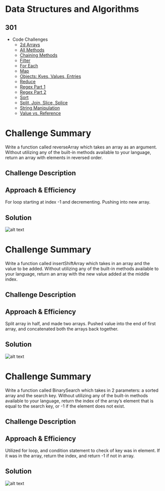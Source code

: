 # Data Structures and Algorithms

## 301
* Code Challenges
    * [2d Arrays](https://github.com/JCode1986/data-structures-and-algorithms/tree/master/code-challenges/challenge12)
    * [All Methods](https://github.com/JCode1986/data-structures-and-algorithms/tree/master/code-challenges/challenge14)
    * [Chaining Methods](https://github.com/JCode1986/data-structures-and-algorithms/tree/master/code-challenges/challenge10)
    * [Filter](https://github.com/JCode1986/data-structures-and-algorithms/tree/master/code-challenges/challenge8)
    * [For Each](https://github.com/JCode1986/data-structures-and-algorithms/tree/master/code-challenges/challenge1)
    * [Map](https://github.com/JCode1986/data-structures-and-algorithms/tree/master/code-challenges/challenge7)
    * [Objects: Kyes, Values, Entries](https://github.com/JCode1986/data-structures-and-algorithms/tree/master/code-challenges/challenge6)
    * [Reduce](https://github.com/JCode1986/data-structures-and-algorithms/tree/master/code-challenges/challenge9)
    * [Regex Part 1](https://github.com/JCode1986/data-structures-and-algorithms/tree/master/code-challenges/challenge4)
    * [Regex Part 2](https://github.com/JCode1986/data-structures-and-algorithms/tree/master/code-challenges/challenge11)
    * [Sort](https://github.com/JCode1986/data-structures-and-algorithms/tree/master/code-challenges/challenge3)
    * [Split, Join, Slice, Splice](https://github.com/JCode1986/data-structures-and-algorithms/tree/master/code-challenges/challenge5)
    * [String Manipulation](https://github.com/JCode1986/data-structures-and-algorithms/tree/master/code-challenges/challenge2)
    * [Value vs. Reference]()
    
# Challenge Summary
Write a function called reverseArray which takes an array as an argument. Without utilizing any of the built-in methods available to your language, return an array with elements in reversed order.

## Challenge Description
<!-- Description of the challenge -->

## Approach & Efficiency
For loop starting at index -1 and decrementing. Pushing into new array.

## Solution
![alt text](https://lh3.googleusercontent.com/8PzV9roJVWq4j2mBCpCakaOjViibxuJOzYqj6fPrxbTfs1yJAFtd859Tr1X_X3jluai8U4-cTS7yGurnYO2wsXmWoqqx_ghEAqN_oxuYyQCcUI4DLJYNxKs1NyD5-AF7_yV3IT94pRKbQQgBcmHt1qB2ctOAURy9pqd-EZ_l6DD-4R_tpN21R300MxQ0BPmEhhqqzM-RH724qxtKnregpSUT78KxltQRFX9ayoeyE2_MstG_02iIPxv-bz2FSsNjLUjoaZBM_Niwl5k-YbzsGk3Rz_Nz1PII0MM__VBIsYYmOQOvb6PRAAtxsV8ZnI33WCLHre-8wctsJpcvC7UuDSiEN5ibQIj6Q9kuUlrdjC8CRmveScQWl0XV8bMemn6P9WUO9ryfM4Q3KHJJKyBLbX6izqo8nWXKBCyn-VhRpkh7VS6Xui4xQy6-_gWQpam1sKLg9ZPt165LcPqJ5lrVaboWIsgDv8kS43kgO1icWXclalY2E7e26KDbbmEwZsToxOZxQzVrdSxtsQf_AnZtbOxpUQ3jxS_Kb_sPNw2mAmOEdPn6QEGAEAHlIBV7cA13oWjV5PedXJyYo-2qki8SGorzjLNDN5xxuDPBQX-CI2S-ZMUAzssRYQ671hZlhBTLFnTI4aVnXf_YLpjy4_Ac-RF6sz1GRTzP1JCNV9xIIWaTceWh_KIwhj7Z3NVV3xQGWX5YFDSFotXjbOlWpkHPGxS5=w771-h578-no)

# Challenge Summary
Write a function called insertShiftArray which takes in an array and the value to be added. Without utilizing any of the built-in methods available to your language, return an array with the new value added at the middle index.

## Challenge Description


## Approach & Efficiency
Split array in half, and made two arrays. Pushed value into the end of first array, and concatenated both the arrays back together.

## Solution
![alt text](https://lh3.googleusercontent.com/u3sp2zJ9s2kqRxJDfaXO5WB7jeTGOGIzO4NMofIXe6THuR2po7SDbYaT5b51NqoHThMuyaDLyYp8p3gRoSMHVQAzb6bzTO9lZT7EO81vTYZqtXrSxD2NqiozRU-iptKlN7U5hoKxV_cMzOTC6bCgTttGB4f9vgkIZOCd7-Z7H65DroT-rYuslzF9xzMNlOPjdkX23cd2Uvc1uP1YaVplWEXiOjY9eiFpZ8ZIYWzEnqehOxlSfolTYZqx7qhHG25iYWST9dYLG8S4t5RPyD3ExORwETuRU3AwTQQSlrVm5rPHnfZNyiVwNJ5ysGU5-HnzS9--Qj-qIL9rDW867SKd2Q4lg5KUgUQlCsW8S5bKi2vcoFJ4Xl4sh2fikaIgMjWdbrWBY_wGRoCxsbtH3v68vf9VB6RyDxGqlwBoYWoxRcQ1bH0qsFpu8tcNDmHi_2uoqLujYBC24duOhlG16U3-MNx50ELV7RIEFlqYOZqd2cp0054uRbaBO_k0R1lwL9rSfwkg_y48eXVoS_hSWf9Axtev9gaMO4jLwWEzUuRLILYabv_5U-zPNIslErzuLSBdoKtS4rOcGYpUxCEmbGIxb3oidJhh73_5r8qBa-ViKzSmBHz8kaRE0k5hwohd-2pGfrzEzCT28Gi41jKt9rbU-H_OgsmIBinzuYcMe41ZDPgidKyATEjhYicNLzlWdXoELVh3VfBLsJDRefugmEEGLXY=w771-h578-no)

# Challenge Summary
Write a function called BinarySearch which takes in 2 parameters: a sorted array and the search key. Without utilizing any of the built-in methods available to your language, return the index of the array’s element that is equal to the search key, or -1 if the element does not exist.

## Challenge Description
<!-- Description of the challenge -->

## Approach & Efficiency
Utilized for loop, and condition statement to check of key was in element. If it was in the array, return the index, and return -1 if not in array.

## Solution
![alt text](https://lh3.googleusercontent.com/hkYiHVjl0KruvaRsvOMI3YCKWTtF3gH7wv5_qlOBX29RJeeLxJpcN-cmH3Fe6MborO-lXDlS5s7-lcA0B15iDAZhsekLhHRUwoLd2g5FP9dkpUaRJU_xyFJCtvTRJ-WMWz48w-reyPhkcqal-E9WHl9VNK1gnX8mVFyI3YYt7-muTiaqtoDGik-dME4mn1AJPthXka1IJ6DFnoGqNHoH0uk8FuWfFtVsr9_G2ZqeweZgkuyt7Pzmha6C1kuYqJeXStIK8wRLglj_ADhXOkmaYsgHriEjojIMPFJAzYW0TNzPxkJgkQBQdKbWN5o5YrEVcxLAZQrS6em3Fo7n-8G0kCc97YxxKYgizT0sLbIjEQA-mfBwqn1yvIme8c9gYbhYxl5WYZu1g7PhvMYPZ-l39TSZG3NSro-xQzbXtqI4boUGMRKjcpjyRpnTE-Y31bV6Ogl6HD7g7A22k9rPvFJ0nWlwsL3NnnP68wAyes7JoNZ5eAgDE8X1lBESamGf1uiJKcnGDywXEgFGr-4s-11LVhZPC2Vp0_w8k0BEuaMly7WTwu_MOiPnsrF8e701WnZZymYwIvhbYJnQl6uiQry4TCwnGi3J17PggoGUJIYV976F1JUGw48MlBrvSyZr4JrTtbdCngXTjJN4p0aycPrjDzogCpSqhml-I8spjgDLth8Z2P7pV18aN953WywnztS_bh0CRxtHOnAgmmiggutfaag=w771-h578-no)
